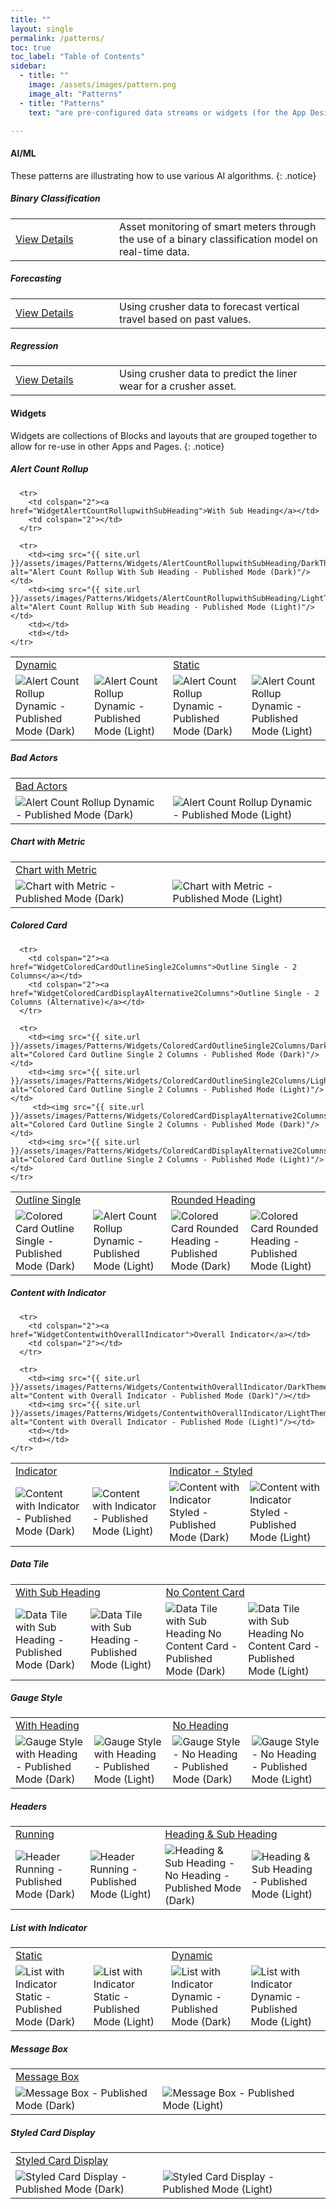 ```yaml
---
title: ""
layout: single
permalink: /patterns/
toc: true
toc_label: "Table of Contents"
sidebar:
  - title: ""
    image: /assets/images/pattern.png
    image_alt: "Patterns"
  - title: "Patterns"
    text: "are pre-configured data streams or widgets (for the App Designer) that can be imported into as building blocks for your applications."

---
```

#### AI/ML
These patterns are illustrating how to use various AI algorithms.
{: .notice}

##### Binary Classification
<table><tr><td width="150px"><a href="Asset-Monitoring-Binary-Classification">View Details</a></td><td>Asset monitoring of smart meters through the use of a binary classification model on real-time data.</td></tr></table>

##### Forecasting
<table><tr><td width="150px"><a href="Vertical-Travel-Forecasting">View Details</a></td><td>Using crusher data to forecast vertical travel based on past values.</td></tr></table>

##### Regression
<table><tr><td width="150px"><a href="Liner-Wear-Prediction-Regression">View Details</a></td><td>Using crusher data to predict the liner wear for a crusher asset.</td></tr></table>

#### Widgets
Widgets are collections of Blocks and layouts that are grouped together to allow for re-use in other Apps and Pages.
{: .notice}

##### Alert Count Rollup
<table>
  <tr>
    <td colspan="2"><a href="WidgetAlertCountRollupDynamic">Dynamic</a></td>
    <td colspan="2"><a href="WidgetAlertCountRollupStatic">Static</a></td>
  </tr>
  <tr>
    <td><img src="{{ site.url }}/assets/images/Patterns/Widgets/AlertCountRollupDynamic/DarkTheme/AlertCountRollupDynamicPublishedMode.png" alt="Alert Count Rollup Dynamic - Published Mode (Dark)"/></td>
    <td><img src="{{ site.url }}/assets/images/Patterns/Widgets/AlertCountRollupDynamic/LightTheme/AlertCountRollupDynamicPublishedMode.png" alt="Alert Count Rollup Dynamic - Published Mode (Light)"/></td>
    <td><img src="{{ site.url }}/assets/images/Patterns/Widgets/AlertCountRollupDynamic/DarkTheme/AlertCountRollupDynamicPublishedMode.png" alt="Alert Count Rollup Dynamic - Published Mode (Dark)"/></td>
    <td><img src="{{ site.url }}/assets/images/Patterns/Widgets/AlertCountRollupDynamic/LightTheme/AlertCountRollupDynamicPublishedMode.png" alt="Alert Count Rollup Dynamic - Published Mode (Light)"/></td>

      <tr>
        <td colspan="2"><a href="WidgetAlertCountRollupwithSubHeading">With Sub Heading</a></td>
        <td colspan="2"></td>
      </tr>

      <tr>
        <td><img src="{{ site.url }}/assets/images/Patterns/Widgets/AlertCountRollupwithSubHeading/DarkTheme/AlertCountRollupwithSubHeadingPublishedMode.png" alt="Alert Count Rollup With Sub Heading - Published Mode (Dark)"/></td>
        <td><img src="{{ site.url }}/assets/images/Patterns/Widgets/AlertCountRollupwithSubHeading/LightTheme/AlertCountRollupwithSubHeadingPublishedMode.png" alt="Alert Count Rollup With Sub Heading - Published Mode (Light)"/></td>
        <td></td>
        <td></td>
    </tr>
  </tr>
</table>

##### Bad Actors
<table>
  <tr>
    <td colspan="2"><a href="WidgetBadActors">Bad Actors</a></td>
  </tr>
  <tr>
    <td><img src="{{ site.url }}/assets/images/Patterns/Widgets/BadActors/DarkTheme/BadActorsPublishedMode.png" alt="Alert Count Rollup Dynamic - Published Mode (Dark)"/></td>
    <td><img src="{{ site.url }}/assets/images/Patterns/Widgets/BadActors/LightTheme/BadActorsPublishedMode.png" alt="Alert Count Rollup Dynamic - Published Mode (Light)"/></td>
  </tr>
</table>

##### Chart with Metric
<table>
  <tr>
    <td colspan="2"><a href="WidgetChartwithMetricRight">Chart with Metric</a></td>
  </tr>
  <tr>
    <td><img src="{{ site.url }}/assets/images/Patterns/Widgets/ChartwithMetricRight/DarkTheme/ChartwithMetricRightPublishedMode.png" alt="Chart with Metric - Published Mode (Dark)"/></td>
    <td><img src="{{ site.url }}/assets/images/Patterns/Widgets/ChartwithMetricRight/LightTheme/ChartwithMetricRightPublishedMode.png" alt="Chart with Metric - Published Mode (Light)"/></td>
  </tr>
</table>

##### Colored Card
<table>
  <tr>
    <td colspan="2"><a href="WidgetColoredCardOutlineSingle">Outline Single</a></td>
    <td colspan="2"><a href="WidgetColoredRoundedHeading">Rounded Heading</a></td>
  </tr>
  <tr>
    <td><img src="{{ site.url }}/assets/images/Patterns/Widgets/ColoredCardOutlineSingle/DarkTheme/ColoredCardOutlineSinglePublishedMode.png" alt="Colored Card Outline Single - Published Mode (Dark)"/></td>
    <td><img src="{{ site.url }}/assets/images/Patterns/Widgets/ColoredCardOutlineSingle/LightTheme/ColoredCardOutlineSinglePublishedMode.png" alt="Alert Count Rollup Dynamic - Published Mode (Light)"/></td>
    <td><img src="{{ site.url }}/assets/images/Patterns/Widgets/ColoredRoundedHeading/DarkTheme/ColoredRoundedHeadingPublishedMode.png" alt="Colored Card Rounded Heading - Published Mode (Dark)"/></td>
    <td><img src="{{ site.url }}/assets/images/Patterns/Widgets/ColoredRoundedHeading/LightTheme/ColoredRoundedHeadingPublishedMode.png" alt="Colored Card Rounded Heading - Published Mode (Light)"/></td>

      <tr>
        <td colspan="2"><a href="WidgetColoredCardOutlineSingle2Columns">Outline Single - 2 Columns</a></td>
        <td colspan="2"><a href="WidgetColoredCardDisplayAlternative2Columns">Outline Single - 2 Columns (Alternative)</a></td>         
      </tr>

      <tr>
        <td><img src="{{ site.url }}/assets/images/Patterns/Widgets/ColoredCardOutlineSingle2Columns/DarkTheme/ColoredCardOutlineSingle2ColumnsPublishedMode.png" alt="Colored Card Outline Single 2 Columns - Published Mode (Dark)"/></td>
        <td><img src="{{ site.url }}/assets/images/Patterns/Widgets/ColoredCardOutlineSingle2Columns/LightTheme/ColoredCardOutlineSingle2ColumnsPublishedMode.png" alt="Colored Card Outline Single 2 Columns - Published Mode (Light)"/></td>
         <td><img src="{{ site.url }}/assets/images/Patterns/Widgets/ColoredCardDisplayAlternative2Columns/DarkTheme/ColoredCardDisplayAlternative2ColumnsPublishedMode.png" alt="Colored Card Outline Single 2 Columns - Published Mode (Dark)"/></td>
        <td><img src="{{ site.url }}/assets/images/Patterns/Widgets/ColoredCardDisplayAlternative2Columns/LightTheme/ColoredCardDisplayAlternative2ColumnsPublishedMode.png" alt="Colored Card Outline Single 2 Columns - Published Mode (Light)"/></td>
    </tr>
  </tr>
</table>

##### Content with Indicator
<table>
  <tr>
    <td colspan="2"><a href="WidgetContentwithIndicator">Indicator</a></td>
    <td colspan="2"><a href="WidgetContentwithIndicatorStyled">Indicator - Styled</a></td>
  </tr>
  <tr>
    <td><img src="{{ site.url }}/assets/images/Patterns/Widgets/ContentwithIndicator/DarkTheme/ContentwithIndicatorPublishedMode.png" alt="Content with Indicator - Published Mode (Dark)"/></td>
    <td><img src="{{ site.url }}/assets/images/Patterns/Widgets/ContentwithIndicator/LightTheme/ContentwithIndicatorPublishedMode.png" alt="Content with Indicator - Published Mode (Light)"/></td>
    <td><img src="{{ site.url }}/assets/images/Patterns/Widgets/ContentwithIndicatorStyled/DarkTheme/ContentwithIndicatorStyledPublishedMode.png" alt="Content with Indicator Styled - Published Mode (Dark)"/></td>
    <td><img src="{{ site.url }}/assets/images/Patterns/Widgets/ContentwithIndicatorStyled/LightTheme/ContentwithIndicatorStyledPublishedMode.png" alt="Content with Indicator Styled - Published Mode (Light)"/></td>

      <tr>
        <td colspan="2"><a href="WidgetContentwithOverallIndicator">Overall Indicator</a></td>
        <td colspan="2"></td>
      </tr>

      <tr>
        <td><img src="{{ site.url }}/assets/images/Patterns/Widgets/ContentwithOverallIndicator/DarkTheme/ContentwithOverallIndicatorPublishedMode.png" alt="Content with Overall Indicator - Published Mode (Dark)"/></td>
        <td><img src="{{ site.url }}/assets/images/Patterns/Widgets/ContentwithOverallIndicator/LightTheme/ContentwithOverallIndicatorPublishedMode.png" alt="Content with Overall Indicator - Published Mode (Light)"/></td>
        <td></td>
        <td></td>
    </tr>
  </tr>
</table>

##### Data Tile
<table>
  <tr>
    <td colspan="2"><a href="WidgetDataTilewithSubHeading">With Sub Heading</a></td>
    <td colspan="2"><a href="WidgetDataTilewithSubHeadingNoContentCard">No Content Card</a></td>
  </tr>
  <tr>
    <td><img src="{{ site.url }}/assets/images/Patterns/Widgets/DataTilewithSubHeading/DarkTheme/DataTilewithSubHeadingPublishedMode.png" alt="Data Tile with Sub Heading - Published Mode (Dark)"/></td>
    <td><img src="{{ site.url }}/assets/images/Patterns/Widgets/DataTilewithSubHeading/LightTheme/DataTilewithSubHeadingPublishedMode.png" alt="Data Tile with Sub Heading - Published Mode (Light)"/></td>
    <td><img src="{{ site.url }}/assets/images/Patterns/Widgets/DataTilewithSubHeadingNoContentCard/DarkTheme/DataTilewithSubHeadingNoContentCardPublishedMode.png" alt="Data Tile with Sub Heading No Content Card - Published Mode (Dark)"/></td>
    <td><img src="{{ site.url }}/assets/images/Patterns/Widgets/DataTilewithSubHeadingNoContentCard/LightTheme/DataTilewithSubHeadingNoContentCardPublishedMode.png" alt="Data Tile with Sub Heading No Content Card - Published Mode (Light)"/></td>
  </tr>
</table>

##### Gauge Style
<table>
  <tr>
    <td colspan="2"><a href="WidgetGaugeStylewithHeading">With Heading</a></td>
    <td colspan="2"><a href="WidgetGaugeStyleNoHeading">No Heading</a></td>
  </tr>
  <tr>
    <td><img src="{{ site.url }}/assets/images/Patterns/Widgets/GaugeStylewithHeading/DarkTheme/GaugeStylewithHeadingPublishedMode.png" alt="Gauge Style with Heading - Published Mode (Dark)"/></td>
    <td><img src="{{ site.url }}/assets/images/Patterns/Widgets/GaugeStylewithHeading/LightTheme/GaugeStylewithHeadingPublishedMode.png" alt="Gauge Style with Heading - Published Mode (Light)"/></td>
    <td><img src="{{ site.url }}/assets/images/Patterns/Widgets/GaugeStyleNoHeading/DarkTheme/GaugeStyleNoHeadingPublishedMode.png" alt="Gauge Style - No Heading - Published Mode (Dark)"/></td>
    <td><img src="{{ site.url }}/assets/images/Patterns/Widgets/GaugeStyleNoHeading/LightTheme/GaugeStyleNoHeadingPublishedMode.png" alt="Gauge Style - No Heading - Published Mode (Light)"/></td>
  </tr>
</table>

##### Headers
<table>
  <tr>
    <td colspan="2"><a href="WidgetHeaderRunning">Running</a></td>
    <td colspan="2"><a href="WidgetHeading&SubHeading">Heading & Sub Heading</a></td>
  </tr>
  <tr>
    <td><img src="{{ site.url }}/assets/images/Patterns/Widgets/HeaderRunning/DarkTheme/HeaderRunningPublishedMode.png" alt="Header Running - Published Mode (Dark)"/></td>
    <td><img src="{{ site.url }}/assets/images/Patterns/Widgets/HeaderRunning/LightTheme/HeaderRunningPublishedMode.png" alt="Header Running - Published Mode (Light)"/></td>
    <td><img src="{{ site.url }}/assets/images/Patterns/Widgets/Heading&SubHeading/DarkTheme/Heading&SubHeadingPublishedMode.png" alt="Heading & Sub Heading - No Heading - Published Mode (Dark)"/></td>
    <td><img src="{{ site.url }}/assets/images/Patterns/Widgets/Heading&SubHeading/LightTheme/Heading&SubHeadingPublishedMode.png" alt="Heading & Sub Heading - Published Mode (Light)"/></td>
  </tr>
</table>

##### List with Indicator
<table>
  <tr>
    <td colspan="2"><a href="WidgetListwithIndicatorStatic">Static</a></td>
    <td colspan="2"><a href="WidgetListwithIndicatorDynamic">Dynamic</a></td>
  </tr>
  <tr>
    <td><img src="{{ site.url }}/assets/images/Patterns/Widgets/ListwithIndicatorStatic/DarkTheme/ListwithIndicatorStaticPublishedMode.png" alt="List with Indicator Static - Published Mode (Dark)"/></td>
    <td><img src="{{ site.url }}/assets/images/Patterns/Widgets/ListwithIndicatorStatic/LightTheme/ListwithIndicatorStaticPublishedMode.png" alt="List with Indicator Static - Published Mode (Light)"/></td>
    <td><img src="{{ site.url }}/assets/images/Patterns/Widgets/ListwithIndicatorDynamic/DarkTheme/ListwithIndicatorDynamicPublishedMode.png" alt="List with Indicator Dynamic - Published Mode (Dark)"/></td>
    <td><img src="{{ site.url }}/assets/images/Patterns/Widgets/ListwithIndicatorDynamic/LightTheme/ListwithIndicatorDynamicPublishedMode.png" alt="List with Indicator Dynamic - Published Mode (Light)"/></td>
  </tr>
</table>

##### Message Box
<table>
  <tr>
    <td colspan="2"><a href="WidgetMessageBox">Message Box</a></td>
    <td colspan="2"></td>
  </tr>
  <tr>
    <td><img src="{{ site.url }}/assets/images/Patterns/Widgets/MessageBox/DarkTheme/MessageBoxPublishedMode.png" alt="Message Box - Published Mode (Dark)"/></td>
    <td><img src="{{ site.url }}/assets/images/Patterns/Widgets/MessageBox/LightTheme/MessageBoxPublishedMode.png" alt="Message Box - Published Mode (Light)"/></td>
    <td></td>
    <td></td>
  </tr>
</table>

##### Styled Card Display
<table>
  <tr>
    <td colspan="2"><a href="WidgetStyledCardDisplay">Styled Card Display</a></td>
    <td colspan="2"></td>
  </tr>
  <tr>
    <td><img src="{{ site.url }}/assets/images/Patterns/Widgets/StyledCardDisplay/DarkTheme/StyledCardDisplayPublishedMode.png" alt="Styled Card Display - Published Mode (Dark)"/></td>
    <td><img src="{{ site.url }}/assets/images/Patterns/Widgets/StyledCardDisplay/LightTheme/StyledCardDisplayPublishedMode.png" alt="Styled Card Display - Published Mode (Light)"/></td>
    <td></td>
    <td></td>
  </tr>
</table>